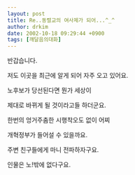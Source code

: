 ```yaml
---
layout: post
title: Re..동렬교의 여사제가 되어...^_^
author: drkim
date: 2002-10-18 09:29:44 +0900
tags: [깨달음의대화]
---
```

반갑습니다.
  
저도 이곳을 최근에 알게 되어 자주 오고 있어요.
  
노후보가 당선된다면 뭔가 세상이
  
제대로 바뀌게 될 것이라고들 하더군요.
  
한번의 엉거주춤한 시행착오도 없이 어찌
  
개혁정부가 들어설 수 있을까요.
  
주변 친구들에게 마니 전파하자구요.
  
인물은 노!밖에 없다구요.